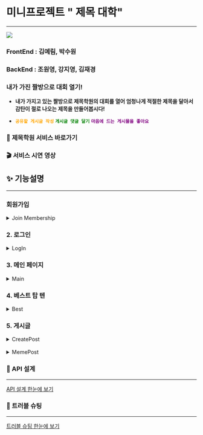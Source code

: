 # 미니프로젝트 " 제목 대학"
* * *
![](https://velog.velcdn.com/images/piczo/post/7441e92a-b65c-4bb6-bca2-af1d56bde74e/image.png)

### FrontEnd : 김예림, 박수원
### BackEnd : 조원영, 강지영, 김재경
### 내가 가진 짤방으로 대회 열기!
* **내가 가지고 있는 짤방으로 제목학원의 대회를 열어 엄청나게 적절한 제목을 달아서 감탄이 절로 나오는 제목을 만들어봅시다!**

* **<span style="color:orange">`공유할 게시글 작성`</span>** **<span style="color:green">`게시글 댓글 달기`</span>** **<span style="color:purple">`마음에 드는 게시물을 좋아요`</span>**

### 🍰 **제목학원 서비스 바로가기**

### 🎬 **서비스 시연 영상**


## ✨ 기능설명
* * *
### 회원가입
<details>
<summary> Join Membership </summary>
<div markdown="1">
<br>
전체적으로 응답 바디에 HTTP Status Code와 메세지를 출력하도록 구현
<br><br>
유효성 검사를 통해 ID중복, Nickname중복 등 기본적인 기능 구현

</div>
</details>


### 2. 로그인
<details>
<summary> LogIn</summary>
<div markdown="1">
<br>
로그인 시에 토큰이 자동적으로 헤더에 들어오도록 기능 구현
<br><br>
토큰 만료시간은 30분으로 구현

</div>
</details>


### 3. 메인 페이지
<details>
<summary> Main</summary>
<div markdown="1">
<br>
베스트 탑 텐을 슬라이드로 출력
<br><br>
포스팅된 게시글 리스트를 최신순으로 출력

</div>
</details>

### 4. 베스트 탑 텐
<details>
<summary> Best</summary>
<div markdown="1"> <br>
추천 수가 10개가 넘는 게시물 중 상위 게시물 10개 리스트 출력

</div>
</details>

### 5. 게시글
<details>
<summary> CreatePost </summary>
<div markdown="1">
<br>
로그인이 된 회원만 게시글을 작성할 수 있도록 구현
<br><br>
사용자가 원하는 제목과 사진을 최신순으로 저장

</div>
</details>
<br>
<details>
<summary> MemePost </summary>
<div markdown="1">
<br>
포스팅된 게시글(전체/특정), 코멘트(전체/특정)을 최신순으로 조회할 수 있는 기능 구현
<br><br>
로그인한 사용자가 마음에 드는 게시글에 추천(추천 취소) 할 수 있는 기능 구현
<br><br>
로그인한 사용자가 특정 게시글에 원하는 코멘트를 등록할 수 있는 기능 구현
<br><br>
게시글 및 코멘트의 작성자 본인만 수정 및 삭제할 수 있는 기능 구현

</div>
</details>



### 🔨 API 설계
* * *
[API 설계 한눈에 보기](https://www.notion.so/2b81effeaf7c41dcaad6ad4d6710bf0a?v=7b9e7b62e89c4f85b4c69cf2f82d65ca)


### 🐛 트러블 슈팅
* * *
[트러블 슈팅 한눈에 보기](https://www.notion.so/3e8d6c91e79945439542128329b3264e)
